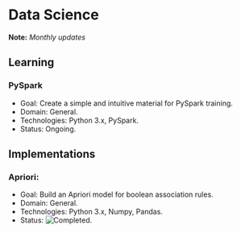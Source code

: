 # Data Science

**Note:** *Monthly updates*

## Learning

### PySpark
- Goal: Create a simple and intuitive material for PySpark training.
- Domain: General.
- Technologies: Python 3.x, PySpark.
- Status: Ongoing.

## Implementations

### Apriori:
- Goal: Build an Apriori model for boolean association rules.
- Domain: General.
- Technologies: Python 3.x, Numpy, Pandas.
- Status: ![Completed](https://cdn0.iconfinder.com/data/icons/iconshock-windows7-icons/256/task_completed.png).
